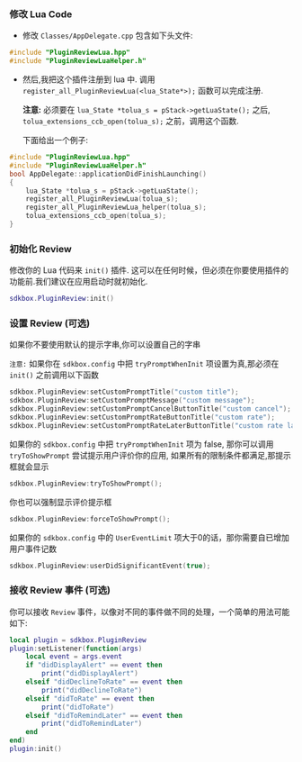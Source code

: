 ### 修改 Lua Code
* 修改 `Classes/AppDelegate.cpp` 包含如下头文件:
```cpp
#include "PluginReviewLua.hpp"
#include "PluginReviewLuaHelper.h"
```

* 然后,我把这个插件注册到 lua 中. 调用 `register_all_PluginReviewLua(<lua_State*>);` 函数可以完成注册.

  __注意:__ 必须要在 `lua_State *tolua_s = pStack->getLuaState();` 之后, `tolua_extensions_ccb_open(tolua_s);` 之前，调用这个函数.

	下面给出一个例子:
```cpp
#include "PluginReviewLua.hpp"
#include "PluginReviewLuaHelper.h"
bool AppDelegate::applicationDidFinishLaunching()
{
	lua_State *tolua_s = pStack->getLuaState();
	register_all_PluginReviewLua(tolua_s);
	register_all_PluginReviewLua_helper(tolua_s);
	tolua_extensions_ccb_open(tolua_s);
}
```

### 初始化 Review
修改你的 Lua 代码来 `init()` 插件. 这可以在任何时候，但必须在你要使用插件的功能前.我们建议在应用启动时就初始化.
```lua
sdkbox.PluginReview:init()
```

### 设置 Review (可选)
如果你不要使用默认的提示字串,你可以设置自己的字串

`注意:` 如果你在 `sdkbox.config` 中把 `tryPromptWhenInit` 项设置为真,那必须在 `init()` 之前调用以下函数
```cpp
sdkbox.PluginReview:setCustomPromptTitle("custom title");
sdkbox.PluginReview:setCustomPromptMessage("custom message");
sdkbox.PluginReview:setCustomPromptCancelButtonTitle("custom cancel");
sdkbox.PluginReview:setCustomPromptRateButtonTitle("custom rate");
sdkbox.PluginReview:setCustomPromptRateLaterButtonTitle("custom rate later");
```

如果你的 `sdkbox.config` 中把 `tryPromptWhenInit` 项为 false, 那你可以调用 `tryToShowPrompt` 尝试提示用户评价你的应用,
如果所有的限制条件都满足,那提示框就会显示
```cpp
sdkbox.PluginReview:tryToShowPrompt();
```

你也可以强制显示评价提示框
```cpp
sdkbox.PluginReview:forceToShowPrompt();
```

如果你的 `sdkbox.config` 中的 `UserEventLimit` 项大于0的话，那你需要自已增加用户事件记数
```cpp
sdkbox.PluginReview:userDidSignificantEvent(true);
```

### 接收 Review 事件 (可选)
你可以接收 `Review` 事件，以像对不同的事件做不同的处理，一个简单的用法可能如下:
```lua
local plugin = sdkbox.PluginReview
plugin:setListener(function(args)
    local event = args.event
    if "didDisplayAlert" == event then
        print("didDisplayAlert")
    elseif "didDeclineToRate" == event then
        print("didDeclineToRate")
    elseif "didToRate" == event then
        print("didToRate")
    elseif "didToRemindLater" == event then
        print("didToRemindLater")
    end
end)
plugin:init()
```
